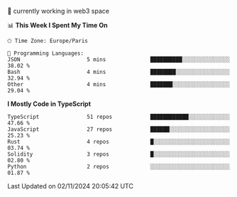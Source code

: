 🔭 currently working in web3 space

<!--START_SECTION:waka-->
📊 **This Week I Spent My Time On** 

```text
🕑︎ Time Zone: Europe/Paris

💬 Programming Languages: 
JSON                     5 mins              ██████████░░░░░░░░░░░░░░░   38.02 % 
Bash                     4 mins              ████████░░░░░░░░░░░░░░░░░   32.94 % 
Other                    4 mins              ███████░░░░░░░░░░░░░░░░░░   29.04 % 
```

**I Mostly Code in TypeScript** 

```text
TypeScript               51 repos            ████████████░░░░░░░░░░░░░   47.66 % 
JavaScript               27 repos            ██████░░░░░░░░░░░░░░░░░░░   25.23 % 
Rust                     4 repos             █░░░░░░░░░░░░░░░░░░░░░░░░   03.74 % 
Solidity                 3 repos             █░░░░░░░░░░░░░░░░░░░░░░░░   02.80 % 
Python                   2 repos             ░░░░░░░░░░░░░░░░░░░░░░░░░   01.87 % 
```




 Last Updated on 02/11/2024 20:05:42 UTC
<!--END_SECTION:waka-->
